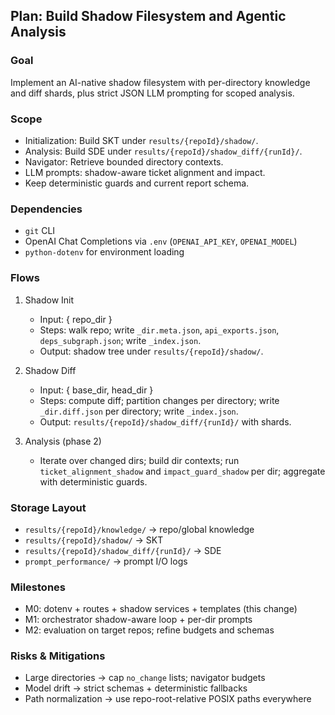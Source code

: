 ## Plan: Build Shadow Filesystem and Agentic Analysis

### Goal
Implement an AI-native shadow filesystem with per-directory knowledge and diff shards, plus strict JSON LLM prompting for scoped analysis.

### Scope
- Initialization: Build SKT under `results/{repoId}/shadow/`.
- Analysis: Build SDE under `results/{repoId}/shadow_diff/{runId}/`.
- Navigator: Retrieve bounded directory contexts.
- LLM prompts: shadow-aware ticket alignment and impact.
- Keep deterministic guards and current report schema.

### Dependencies
- `git` CLI
- OpenAI Chat Completions via `.env` (`OPENAI_API_KEY`, `OPENAI_MODEL`)
- `python-dotenv` for environment loading

### Flows
1) Shadow Init
   - Input: { repo_dir }
   - Steps: walk repo; write `_dir.meta.json`, `api_exports.json`, `deps_subgraph.json`; write `_index.json`.
   - Output: shadow tree under `results/{repoId}/shadow/`.

2) Shadow Diff
   - Input: { base_dir, head_dir }
   - Steps: compute diff; partition changes per directory; write `_dir.diff.json` per directory; write `_index.json`.
   - Output: `results/{repoId}/shadow_diff/{runId}/` with shards.

3) Analysis (phase 2)
   - Iterate over changed dirs; build dir contexts; run `ticket_alignment_shadow` and `impact_guard_shadow` per dir; aggregate with deterministic guards.

### Storage Layout
- `results/{repoId}/knowledge/` → repo/global knowledge
- `results/{repoId}/shadow/` → SKT
- `results/{repoId}/shadow_diff/{runId}/` → SDE
- `prompt_performance/` → prompt I/O logs

### Milestones
- M0: dotenv + routes + shadow services + templates (this change)
- M1: orchestrator shadow-aware loop + per-dir prompts
- M2: evaluation on target repos; refine budgets and schemas

### Risks & Mitigations
- Large directories → cap `no_change` lists; navigator budgets
- Model drift → strict schemas + deterministic fallbacks
- Path normalization → use repo-root-relative POSIX paths everywhere